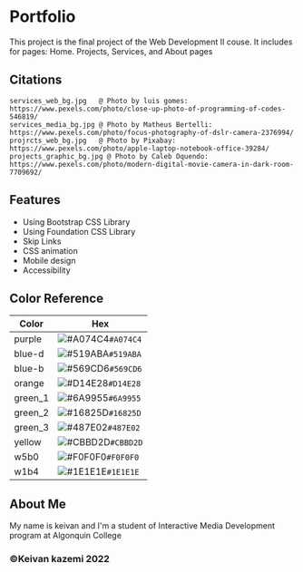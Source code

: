 
# Portfolio

This project is the final project of the Web Development II couse.
It includes for pages: Home. Projects, Services, and About pages


## Citations
    services_web_bg.jpg   @ Photo by luis gomes: https://www.pexels.com/photo/close-up-photo-of-programming-of-codes-546819/
    services_media_bg.jpg @ Photo by Matheus Bertelli: https://www.pexels.com/photo/focus-photography-of-dslr-camera-2376994/
    projrcts_web_bg.jpg   @ Photo by Pixabay: https://www.pexels.com/photo/apple-laptop-notebook-office-39284/
    projects_graphic_bg.jpg @ Photo by Caleb Oquendo: https://www.pexels.com/photo/modern-digital-movie-camera-in-dark-room-7709692/




## Features

- Using Bootstrap CSS Library
- Using Foundation CSS Library
- Skip Links
- CSS animation
- Mobile design
- Accessibility




## Color Reference
| Color             | Hex                                           |
| ----------------- | ------------------------------------------------------ |
| purple  | ![#A074C4](https://placehold.co/15x15/A074C4/1E1E1E.png)`#A074C4`|
| blue-d  | ![#519ABA](https://placehold.co/15x15/519ABA/1E1E1E.png)`#519ABA`|
| blue-b  | ![#569CD6](https://placehold.co/15x15/569CD6/1E1E1E.png)`#569CD6`|
| orange  | ![#D14E28](https://placehold.co/15x15/D14E28/1E1E1E.png)`#D14E28`|
| green_1 | ![#6A9955](https://placehold.co/15x15/6A9955/1E1E1E.png)`#6A9955`|
| green_2 | ![#16825D](https://placehold.co/15x15/16825D/1E1E1E.png)`#16825D`|
| green_3 | ![#487E02](https://placehold.co/15x15/487E02/1E1E1E.png)`#487E02`|
| yellow  | ![#CBBD2D](https://placehold.co/15x15/CBBD2D/1E1E1E.png)`#CBBD2D`|
| w5b0    | ![#F0F0F0](https://placehold.co/15x15/F0F0F0/1E1E1E.png)`#F0F0F0`|
| w1b4    | ![#1E1E1E](https://placehold.co/15x15/1E1E1E/F0F0F0.png)`#1E1E1E`|



##  About Me
My name is keivan and I'm a student of Interactive Media Development program at Algonquin College
### ©Keivan kazemi 2022

